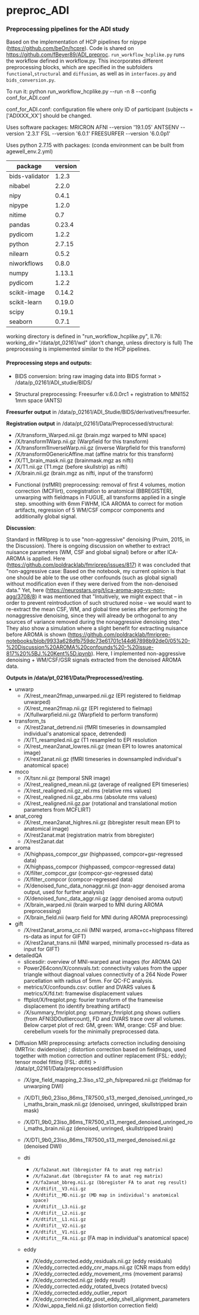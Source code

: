# preproc_ADI

### Preprocessing pipelines for the ADI study

Based on the implementation of HCP pipelines for nipype (https://github.com/beOn/hcpre). Code is shared on https://github.com/fBeyer89/ADI_preproc.
`run_workflow_hcplike.py` runs the workflow defined in workflow.py. This incorporates different preprocessing blocks, which are specified in the subfolders `functional`,`structural` and `diffusion`, as well as in `interfaces.py` and `bids_conversion.py`.

To run it:
python run_workflow_hcplike.py --run -n 8 --config conf_for_ADI.conf

conf_for_ADI.conf: configuration file where only ID of participant (subjects = ['ADIXXX_XX'] should be changed.

Uses software packages:
MRICRON AFNI --version '19.1.05' ANTSENV --version '2.3.1' FSL --version '6.0.1' FREESURFER --version '6.0.0p1'

Uses python 2.7.15 with packages: (conda environment can be built from agewell_env.2.yml)

| package | version |
| ------- | -------|
|bids-validator|1.2.3|
|nibabel|2.2.0|
|nipy|0.4.1|
|nipype|1.2.0|
|nitime|0.7|
|pandas|0.23.4|
|pydicom|1.2.2|
|python|2.7.15|
|nilearn|0.5.2|                     
|niworkflows|0.8.0|                
|numpy|1.13.1|              
|pydicom|1.2.2|                
|scikit-image|0.14.2|    
|scikit-learn|0.19.0|       
|scipy|0.19.1|     
|seaborn|0.7.1|


working directory is defined in "run_workflow_hcplike.py", ll.76: working_dir="/data/pt_02161/wd" (don't change, unless directory is full)
The preprocessing is implemented similar to the HCP pipelines.

#### Preprocessing steps and outputs:

+ BIDS conversion: bring raw imaging data into BIDS format > /data/p_02161/ADI_studie/BIDS/

+ Structural preprocessing:  Freesurfer v.6.0.0rc1 + registration to MNI152 1mm space (ANTS)

**Freesurfer output** in /data/p_02161/ADI_Studie/BIDS/derivatives/freesurfer.

**Registration output** in /data/pt_02161/Data/Preprocessed/structural:

  * /X/transform_Warped.nii.gz (brain.mgz warped to MNI space)
  * /X/transform1Warp.nii.gz (Warpfield for this transform)
  * /X/transform1InverseWarp.nii.gz (inverse Warpfield for this transform)
  * /X/transform0GenericAffine.mat (affine matrix for this transform)
  * /X/T1_brain_mask.nii.gz (brainmask.mgz as nifti)
  * /X/T1.nii.gz (T1.mgz (before skullstrip) as nifti)
  * /X/brain.nii.gz (brain.mgz as nifti, input of the transform)

+ Functional (rsfMRI) preprocessing: removal of first 4 volumes, motion correction (MCFlirt), coregistration to anatomical (BBREGISTER), unwarping with fieldmaps in FUGUE, all transforms applied in a single step. smoothing with 6mm FWHM, ICA AROMA to correct for motion artifacts, regression of 5 WM/CSF compcor components and additionally global signal.

**Discussion**:

Standard in fMRIprep is to use "non-aggressive" denoising (Pruim, 2015, in the Discussion). There is ongoing discussion on whether to extract nuisance parameters (WM, CSF and global signal) before or after ICA-AROMA is applied. Here (https://github.com/poldracklab/fmriprep/issues/817) it was concluded that "non-aggressive case: Based on the notebook, my current opinion is that one should be able to the use other confounds (such as global signal) without modification even if they were derived from the non-denoised data." Yet, here (https://neurostars.org/t/ica-aroma-agg-vs-non-agg/3708/8) it was mentioned that "Intuitively, we might expect that – in order to prevent reintroduction of such structured noise – we would want to re-extract the mean CSF, WM, and global time series after performing the nonaggressive denoising, since they will already be orthogonal to any sources of variance removed during the nonaggressive denoising step." They also show a simulation where a slight benefit for extracting nuisance before AROMA is shown (https://github.com/poldracklab/fmriprep-notebooks/blob/9933a628dfb759dc73e61701c144d67898b92de0/05%20-%20Discussion%20AROMA%20confounds%20-%20issue-817%20%5BJ.%20Kent%5D.ipynb).
Here, I implemented non-aggressive denoising + WM/CSF/GSR signals extracted from the denoised AROMA data.

**Outputs in /data/pt_02161/Data/Preprocessed/resting.**

  * unwarp
    * /X/rest_mean2fmap_unwarped.nii.gz (EPI registered to fieldmap unwarped)
    * /X/rest_mean2fmap.nii.gz (EPI registered to fielmap)
    * /X/fullwarpfield.nii.gz (Warpfield to perform transform)
  * transform_ts
    * /X/rest2anat_detrend.nii (fMRI timeseries in downsampled individual's anatomical space, detrended)
    * /X/T1_resampled.nii.gz (T1 resampled to EPI resolution
    * /X/rest_mean2anat_lowres.nii.gz (mean EPI to lowres anatomical image)
    * /X/rest2anat.nii.gz (fMRI timeseries in downsampled individual's anatomical space)
  * moco
    * /X/tsnr.nii.gz (temporal SNR image)
    * /X/rest_realigned_mean.nii.gz (average of realigned EPI timeseries)
    * /X/rest_realigned.nii.gz_rel.rms (relative rms values)
    * /X/rest_realigned.nii.gz_abs.rms (absolute rms values)
    * /X/rest_realigned.nii.gz.par (rotational and translational motion parameters from MCFLIRT)
  * anat_coreg
    * /X/rest_mean2anat_highres.nii.gz (bbregister result mean EPI to anatomical image)
    * /X/rest2anat.mat (registration matrix from bbregister)
    * /X/rest2anat.dat
  * aroma
    * /X/highpass_compcor_gsr (highpassed, compcor+gsr-regressed data)
    * /X/highpass_compcor (highpassed, compcor-regressed data)
    * /X/filter_compcor_gsr (compcor-gsr-regressed data)
    * /X/filter_compcor (compcor-regressed data)
    * /X/denoised_func_data_nonaggr.nii.gz (non-aggr denoised aroma output, used for further analysis)
    * /X/denoised_func_data_aggr.nii.gz (aggr denoised aroma output)
    * /X/brain_warped.nii (brain warped to MNI during AROMA preprocessing)
    * /X/brain_field.nii (warp field for MNI during AROMA preprocessing)
  * gift
    * /X/rest2anat_aroma_cc.nii (MNI warped, aroma+cc+highpass filtered rs-data as input for GIFT)
    * /X/rest2anat_trans.nii (MNI warped, minimally processed rs-data as input for GIFT)
  * detailedQA
    * slicesdir: overview of MNI-warped anat images (for AROMA QA)
    * Power264conn/X/connvals.txt: connectivity values from the upper triangle without diagnoal values connectivity of a 264 Node Power parcellation with radius of 5mm. For QC-FC analysis.
    * metrics/X/confounds.csv: outlier and DVARS values & metrics/X/fd.txt: framewise displacement values
    * fftplot/X/freqplot.png: fourier transform of the framewise displacement (to identify breathing artifact)
    * /X/summary_fmriplot.png: summary_fmriplot.png shows outliers (from AFNI3DOutliercount), FD and DVARS trace over all volumes. Below carpet plot of red: GM, green: WM, orange: CSF and blue: cerebellum voxels for the minimally preprocessed data.


+ Diffusion MRI preprocessing: artefacts correction including denoising (MRTrix: dwidenoise) ; distortion correction based on fieldmaps, used together with motion correction and outliner replacement (FSL: eddy); tensor model fitting (FSL: dtifit) > /data/pt_02161/Data/preprocessed/diffusion

    * /X/gre_field_mapping_2.3iso_s12_ph_fslprepared.nii.gz (fieldmap for unwarping DWI)
    * /X/DTI_9b0_23iso_86ms_TR7500_s13_merged_denoised_unringed_roi_maths_brain_mask.nii.gz (denoised, unringed, skullstripped brain mask)      
    * /X/DTI_9b0_23iso_86ms_TR7500_s13_merged_denoised_unringed_roi_maths_brain.nii.gz (denoised, unringed, skullstripped brain)
    * /X/DTI_9b0_23iso_86ms_TR7500_s13_merged_denoised.nii.gz (denoised DWI)

    * dti
       * `/X/fa2anat.mat (bbregister FA to anat reg matrix)`
       * `/X/fa2anat.dat (bbregister FA to anat reg matrix)`
       * `/X/fa2anat_bbreg.nii.gz (bbregister FA to anat reg result)`
       * `/X/dtifit__V3.nii.gz`
       * `/X/dtifit__MD.nii.gz (MD map in individual's anatomical space)`
       * `/X/dtifit__L3.nii.gz`
       * `/X/dtifit__L2.nii.gz`
       * `/X/dtifit__L1.nii.gz`
       * `/X/dtifit__V2.nii.gz`
       * `/X/dtifit__V1.nii.gz`  
       * `/X/dtifit__FA.nii.gz`  (FA map in individual's anatomical space)
    * eddy
       * /X/eddy_corrected.eddy_residuals.nii.gz (eddy residuals)
       * /X/eddy_corrected.eddy_cnr_maps.nii.gz (CNR maps from eddy)
       * /X/eddy_corrected.eddy_movement_rms (movement params)
       * /X/eddy_corrected.nii.gz (eddy result)
       * /X/eddy_corrected.eddy_rotated_bvecs (rotated bvecs)
       * /X/eddy_corrected.eddy_outlier_report
       * /X/eddy_corrected.eddy_post_eddy_shell_alignment_parameters
       * /X/dwi_appa_field.nii.gz (distortion correction field)
